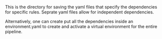This is the directory for saving the yaml files that specify the dependencies for specific rules. Seprate yaml files allow 
for independent dependencies.

Alternatively, one can create put all the dependencies inside an environment.yaml to create and activate a virtual environment 
for the entire pipeline.
